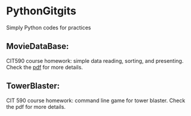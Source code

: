 # PythonGitgits
Simply Python codes for practices

## MovieDataBase: 

CIT590 course homework: simple data reading, sorting, and presenting. Check the [pdf](../master/MovieDataBAse/CIT590HW4.pdf) for more details.

## TowerBlaster: 

CIT 590 course homework: command line game for tower blaster. Check the pdf for more details.

